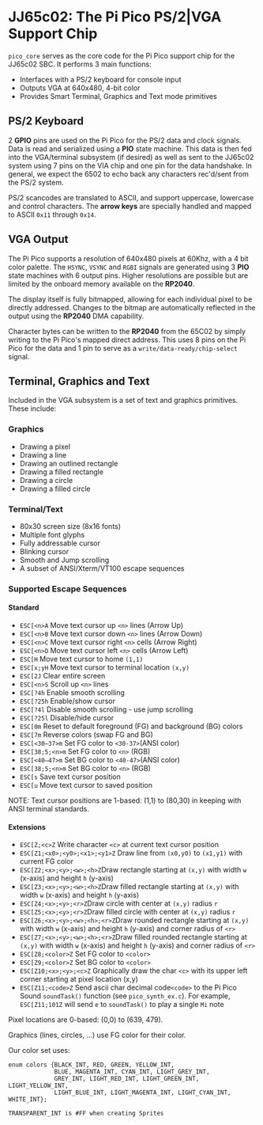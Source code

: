 
# JJ65c02: The Pi Pico PS/2|VGA Support Chip

`pico_core` serves as the core code for the Pi Pico support chip for
the JJ65c02 SBC. It performs 3 main functions:

* Interfaces with a PS/2 keyboard for console input
* Outputs VGA at 640x480, 4-bit color
* Provides Smart Terminal, Graphics and Text mode primitives

## PS/2 Keyboard

2 __GPIO__ pins are used on the Pi Pico for the PS/2 data and clock signals. Data is
read and serialized using a __PIO__ state machine. This data is then fed into the
VGA/terminal subsystem (if desired) as well as sent to the JJ65c02 system using 7 pins on
the VIA chip and one pin for the data handshake. In general, we expect the 6502 to echo back
any characters rec'd/sent from the PS/2 system.

PS/2 scancodes are translated to ASCII, and support uppercase, lowercase and
control characters. The __arrow keys__ are specially handled and mapped
to ASCII `0x11` through `0x14`.

## VGA Output

The Pi Pico supports a resolution of 640x480 pixels at 60Khz, with a 4 bit
color palette. The `HSYNC`, `VSYNC` and `RGBI` signals are generated using
3 __PIO__ state machines with 6 output pins. Higher resolutions are possible
but are limited by the onboard memory available on the __RP2040__.

The display itself is fully bitmapped, allowing for each individual pixel
to be directly addressed.  Changes to the bitmap are automatically reflected
in the output using the __RP2040__ DMA capability.

Character bytes can be written to the __RP2040__ from the 65C02 by simply writing
to the Pi Pico's mapped direct address. This uses 8 pins on the Pi Pico for the
data and 1 pin to serve as a `write/data-ready/chip-select` signal.

## Terminal, Graphics and Text

Included in the VGA subsystem is a set of text and graphics primitives. These include:

### Graphics

* Drawing a pixel
* Drawing a line
* Drawing an outlined rectangle
* Drawing a filled rectangle
* Drawing a circle
* Drawing a filled circle

### Terminal/Text

* 80x30 screen size (8x16 fonts)
* Multiple font glyphs
* Fully addressable cursor
* Blinking cursor
* Smooth and Jump scrolling
* A subset of ANSI/Xterm/VT100 escape sequences

### Supported Escape Sequences

#### Standard

* `ESC[<n>A` Move text cursor up `<n>` lines (Arrow Up)
* `ESC[<n>B` Move text cursor down `<n>` lines (Arrow Down)
* `ESC[<n>C` Move text cursor right `<n>` cells (Arrow Right)
* `ESC[<n>D` Move text cursor left `<n>` cells (Arrow Left)
* `ESC[H` Move text cursor to home `(1,1)`
* `ESC[x;yH` Move text cursor to terminal location `(x,y)`
* `ESC[2J` Clear entire screen
* `ESC[<n>S` Scroll up `<n>` lines
* `ESC[?4h` Enable smooth scrolling
* `ESC[?25h` Enable/show cursor
* `ESC[?4l` Disable smooth scrolling - use jump scrolling
* `ESC[?25l` Disable/hide cursor
* `ESC[0m` Reset to default foreground (FG) and background (BG) colors
* `ESC[7m` Reverse colors (swap FG and BG)
* `ESC[<30–37>m` Set FG color to `<30-37>`(ANSI color)
* `ESC[38;5;<n>m` Set FG color to `<n>` (RGB)
* `ESC[<40–47>m` Set BG color to `<40-47>`(ANSI color)
* `ESC[38;5;<n>m` Set BG color to `<n>` (RGB)
* `ESC[s` Save text cursor position
* `ESC[u` Move text cursor to saved position

NOTE: Text cursor positions are 1-based: (1,1) to (80,30) in keeping with ANSI terminal standards.

#### Extensions

* `ESC[Z;<c>Z` Write character `<c>` at current text cursor position
* `ESC[Z1;<x0>;<y0>;<x1>;<y1>Z` Draw line from `(x0,y0)` to `(x1,y1)` with current FG color
* `ESC[Z2;<x>;<y>;<w>;<h>Z`Draw rectangle starting at `(x,y)` with width `w` (x-axis) and height `h` (y-axis)
* `ESC[Z3;<x>;<y>;<w>;<h>Z`Draw filled rectangle starting at `(x,y)` with width `w` (x-axis) and height `h` (y-axis)
* `ESC[Z4;<x>;<y>;<r>Z`Draw circle with center at `(x,y)` radius `r`
* `ESC[Z5;<x>;<y>;<r>Z`Draw filled circle with center at `(x,y)` radius `r`
* `ESC[Z6;<x>;<y>;<w>;<h>;<r>Z`Draw rounded rectangle starting at `(x,y)` with width `w` (x-axis) and height `h` (y-axis) and corner radius of `<r>`
* `ESC[Z7;<x>;<y>;<w>;<h>;<r>Z`Draw filled rounded rectangle starting at `(x,y)` with width `w` (x-axis) and height `h` (y-axis) and corner radius of `<r>`
* `ESC[Z8;<color>Z` Set FG color to `<color>`
* `ESC[Z9;<color>Z` Set BG color to `<color>`
* `ESC[Z10;<x>;<y>;<c>Z` Graphically draw the char `<c>` with its upper left corner starting at pixel location (x,y)
* `ESC[Z11;<code>Z` Send ascii char decimal code`<code>` to the Pi Pico Sound `soundTask()` function (see `pico_synth_ex.c`). For example, `ESC[Z11;101Z` will send `e` to `soundTask()` to play a single `Mi` note

Pixel locations are 0-based: (0,0) to (639, 479).

Graphics (lines, circles, ...) use FG color for their color.

Our color set uses:
```
enum colors {BLACK_INT, RED, GREEN, YELLOW_INT,
             BLUE, MAGENTA_INT, CYAN_INT, LIGHT_GREY_INT,
             GREY_INT, LIGHT_RED_INT, LIGHT_GREEN_INT, LIGHT_YELLOW_INT,
             LIGHT_BLUE_INT, LIGHT_MAGENTA_INT, LIGHT_CYAN_INT, WHITE_INT};

TRANSPARENT_INT is #FF when creating Sprites
```
